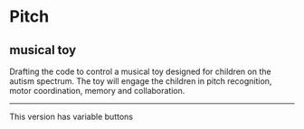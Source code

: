 # Pitch
## musical toy

Drafting the code to control a musical toy designed for children on the autism spectrum.
The toy will engage the children in pitch recognition, motor coordination, memory and collaboration.

* * * * *
This version has variable buttons
